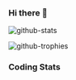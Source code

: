 ### Hi there 👋



![github-stats](https://stats.hyochan.dev/api/github-stats-advanced?login=20Brayan01)

![github-trophies](https://stats.hyochan.dev/api/github-trophies?login=20Brayan01)


### Coding Stats
<!--START_SECTION:waka--><!--END_SECTION:waka-->




